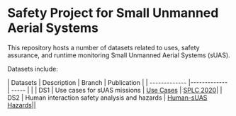 # Safety Project for Small Unmanned Aerial Systems

This repository hosts a number of datasets related to uses, safety assurance, and runtime monitoring Small Unmanned Aerial Systems (sUAS).

Datasets include:

| Datasets     | Description                 | Branch | Publication |
| ------------- |-------------                    | -----                              |      |
| DS1          | Use cases for sUAS missions | [Use Cases](https://github.com/SAREC-Lab/sUAS-UseCases/tree/SPLC-2020) | [SPLC 2020](tree/SPLC-2020/SPLC2020.txt)|
| DS2          | Human interaction safety analysis and hazards |   [Human-sUAS Hazards](https://github.com/SAREC-Lab/sUAS-UseCases/tree/human-interactions)||
